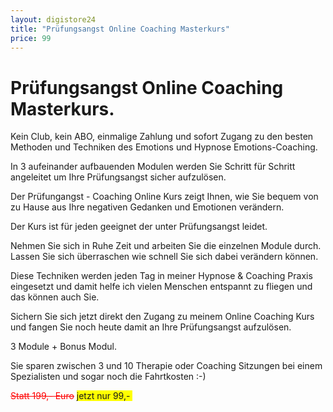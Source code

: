 ```yaml
---
layout: digistore24
title: "Prüfungsangst Online Coaching Masterkurs"
price: 99
---
```

<h1>Pr&#xFC;fungsangst&#xA0;Online&#xA0;Coaching Masterkurs.&#xA0;</h1>
<p>Kein Club, kein ABO, einmalige Zahlung und sofort Zugang zu den besten Methoden und Techniken des Emotions&#xA0;und Hypnose&#xA0;Emotions-Coaching.&#xA0;</p>
<p>In 3 aufeinander aufbauenden Modulen werden Sie Schritt f&#xFC;r Schritt angeleitet um Ihre Pr&#xFC;fungsangst&#xA0;sicher aufzul&#xF6;sen.&#xA0;</p>
<p>Der Pr&#xFC;fungangst&#xA0;- Coaching Online Kurs zeigt Ihnen, wie Sie bequem von zu Hause&#xA0;aus Ihre negativen Gedanken und Emotionen ver&#xE4;ndern.</p>
<p>Der Kurs ist f&#xFC;r jeden geeignet der unter Pr&#xFC;fungsangst&#xA0;leidet.</p>
<p>Nehmen Sie sich in Ruhe Zeit und arbeiten Sie die einzelnen Module durch. Lassen Sie sich &#xFC;berraschen wie schnell Sie sich dabei ver&#xE4;ndern k&#xF6;nnen.</p>
<p>Diese Techniken werden jeden Tag in meiner Hypnose &amp; Coaching Praxis eingesetzt und damit helfe ich vielen Menschen entspannt zu fliegen&#xA0;und das k&#xF6;nnen auch Sie.&#xA0;</p>
<p>Sichern Sie sich jetzt direkt den Zugang zu meinem Online Coaching Kurs und fangen Sie noch heute damit an Ihre Pr&#xFC;fungsangst aufzul&#xF6;sen.</p>
<p>3&#xA0;Module + Bonus Modul.</p>
<p>Sie sparen zwischen 3&#xA0;und 10 Therapie oder Coaching Sitzungen bei einem Spezialisten und sogar noch die Fahrtkosten :-)&#xA0;</p>
<p><span style="text-decoration:line-through;"><span style="color:#ff0000;text-decoration:line-through;">Statt 199,- Euro</span></span> <span style="background-color:#ffff00;">jetzt nur 99,-&#xA0;</span></p>
<p>&#xA0;</p>